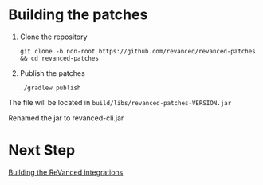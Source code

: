 #  Building the patches
1. Clone the repository

   ```
   git clone -b non-root https://github.com/revanced/revanced-patches && cd revanced-patches   
   ```

2. Publish the patches

   ```
   ./gradlew publish
   ```

The file will be located in ```build/libs/revanced-patches-VERSION.jar```

Renamed the jar to revanced-cli.jar

# Next Step

 [Building the ReVanced integrations](building-Revanced-integrations.md)
